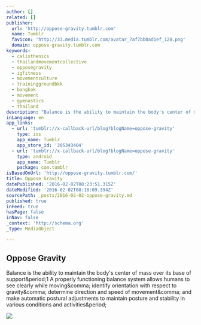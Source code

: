 ```yaml
---
author: []
related: []
publisher:
  url: 'http://oppose-gravity.tumblr.com'
  name: Tumblr
  favicon: 'http://33.media.tumblr.com/avatar_7af7bb0ad1ef_128.png'
  domain: oppose-gravity.tumblr.com
keywords:
  - calisthenics
  - thailandmovementcollective
  - opposegravity
  - igfitness
  - movementculture
  - traininggroundbkk
  - bangkok
  - movement
  - gymnastics
  - thailand
description: "Balance is the ability to maintain the body's center of mass over its base of support.1 A properly functioning balance system allows humans to see clearly while moving, identify orientation with respect to gravity, determine direction and speed of movement, and make automatic postural adjustments to maintain posture and stability in various conditions and activities."
inLanguage: en
app_links:
  - url: 'tumblr://x-callback-url/blog?blogName=oppose-gravity'
    type: ios
    app_name: Tumblr
    app_store_id: '305343404'
  - url: 'tumblr://x-callback-url/blog?blogName=oppose-gravity'
    type: android
    app_name: Tumblr
    package: com.tumblr
isBasedOnUrl: 'http://oppose-gravity.tumblr.com/'
title: Oppose Gravity
datePublished: '2016-02-02T08:23:51.315Z'
dateModified: '2016-02-02T08:18:09.394Z'
sourcePath: _posts/2016-02-02-oppose-gravity.md
published: true
inFeed: true
hasPage: false
inNav: false
_context: 'http://schema.org'
_type: MediaObject

---
```

<article style=""><h1>Oppose Gravity</h1><p>Balance is the ability to maintain the body's center of mass over its base of support&amp;period;1 A properly functioning balance system allows humans to see clearly while moving&amp;comma; identify orientation with respect to gravity&amp;comma; determine direction and speed of movement&amp;comma; and make automatic postural adjustments to maintain posture and stability in various conditions and activities&amp;period;</p><img src="http://33.media.tumblr.com/avatar_7af7bb0ad1ef_128.png" /></article>